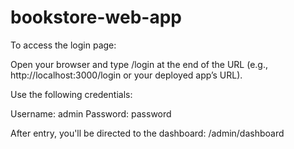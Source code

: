 # bookstore-web-app
To access the login page:

Open your browser and type /login at the end of the URL (e.g., http://localhost:3000/login or your deployed app’s URL).

Use the following credentials:

Username: admin
Password: password

After entry, you'll be directed to the dashboard:
/admin/dashboard